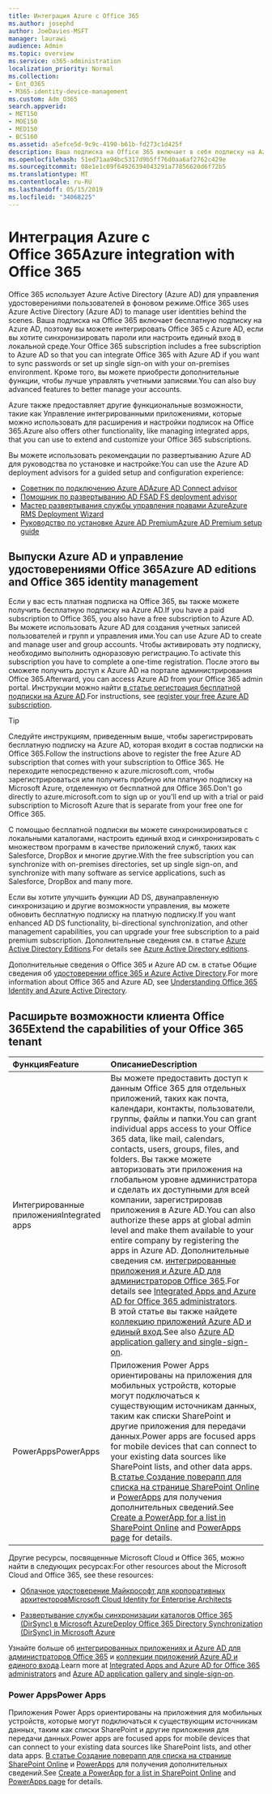 ```yaml
---
title: Интеграция Azure с Office 365
ms.author: josephd
author: JoeDavies-MSFT
manager: laurawi
audience: Admin
ms.topic: overview
ms.service: o365-administration
localization_priority: Normal
ms.collection:
- Ent_O365
- M365-identity-device-management
ms.custom: Adm_O365
search.appverid:
- MET150
- MOE150
- MED150
- BCS160
ms.assetid: a5efce5d-9c9c-4190-b61b-fd273c1d425f
description: Ваша подписка на Office 365 включает в себя подписку на Azure AD. Интегрируйте Office 365 с Azure AD, если вы хотите выполнить синхронизацию паролей или единый вход с локальной средой.
ms.openlocfilehash: 51ed71aa94bc5317d9b5ff76d0aa6af2762c429e
ms.sourcegitcommit: 08e1e1c09f64926394043291a77856620d6f72b5
ms.translationtype: MT
ms.contentlocale: ru-RU
ms.lasthandoff: 05/15/2019
ms.locfileid: "34068225"
---
```

# <a name="azure-integration-with-office-365"></a><span data-ttu-id="0e3f2-104">Интеграция Azure с Office 365</span><span class="sxs-lookup"><span data-stu-id="0e3f2-104">Azure integration with Office 365</span></span>

<span data-ttu-id="0e3f2-105">Office 365 использует Azure Active Directory (Azure AD) для управления удостоверениями пользователей в фоновом режиме.</span><span class="sxs-lookup"><span data-stu-id="0e3f2-105">Office 365 uses Azure Active Directory (Azure AD) to manage user identities behind the scenes.</span></span> <span data-ttu-id="0e3f2-106">Ваша подписка на Office 365 включает бесплатную подписку на Azure AD, поэтому вы можете интегрировать Office 365 с Azure AD, если вы хотите синхронизировать пароли или настроить единый вход в локальной среде.</span><span class="sxs-lookup"><span data-stu-id="0e3f2-106">Your Office 365 subscription includes a free subscription to Azure AD so that you can integrate Office 365 with Azure AD if you want to sync passwords or set up single sign-on with your on-premises environment.</span></span> <span data-ttu-id="0e3f2-107">Кроме того, вы можете приобрести дополнительные функции, чтобы лучше управлять учетными записями.</span><span class="sxs-lookup"><span data-stu-id="0e3f2-107">You can also buy advanced features to better manage your accounts.</span></span>
  
<span data-ttu-id="0e3f2-108">Azure также предоставляет другие функциональные возможности, такие как Управление интегрированными приложениями, которые можно использовать для расширения и настройки подписок на Office 365.</span><span class="sxs-lookup"><span data-stu-id="0e3f2-108">Azure also offers other functionality, like managing integrated apps, that you can use to extend and customize your Office 365 subscriptions.</span></span>
  
<span data-ttu-id="0e3f2-109">Вы можете использовать рекомендации по развертыванию Azure AD для руководства по установке и настройке:</span><span class="sxs-lookup"><span data-stu-id="0e3f2-109">You can use the Azure AD deployment advisors for a guided setup and configuration experience:</span></span>
 - [<span data-ttu-id="0e3f2-110">Советник по подключению Azure AD</span><span class="sxs-lookup"><span data-stu-id="0e3f2-110">Azure AD Connect advisor</span></span>](https://aka.ms/aadconnectpwsync)
 - [<span data-ttu-id="0e3f2-111">Помощник по развертыванию AD FS</span><span class="sxs-lookup"><span data-stu-id="0e3f2-111">AD FS deployment advisor</span></span>](https://aka.ms/adfsguidance)
 - [<span data-ttu-id="0e3f2-112">Мастер развертывания службы управления правами Azure</span><span class="sxs-lookup"><span data-stu-id="0e3f2-112">Azure RMS Deployment Wizard</span></span>](https://aka.ms/azuremsguidance)
 - [<span data-ttu-id="0e3f2-113">Руководство по установке Azure AD Premium</span><span class="sxs-lookup"><span data-stu-id="0e3f2-113">Azure AD Premium setup guide</span></span>](https://aka.ms/aadpguidance)
  
## <a name="azure-ad-editions-and-office-365-identity-management"></a><span data-ttu-id="0e3f2-114">Выпуски Azure AD и управление удостоверениями Office 365</span><span class="sxs-lookup"><span data-stu-id="0e3f2-114">Azure AD editions and Office 365 identity management</span></span>

<span data-ttu-id="0e3f2-115">Если у вас есть платная подписка на Office 365, вы также можете получить бесплатную подписку на Azure AD.</span><span class="sxs-lookup"><span data-stu-id="0e3f2-115">If you have a paid subscription to Office 365, you also have a free subscription to Azure AD.</span></span> <span data-ttu-id="0e3f2-116">Вы можете использовать Azure AD для создания учетных записей пользователей и групп и управления ими.</span><span class="sxs-lookup"><span data-stu-id="0e3f2-116">You can use Azure AD to create and manage user and group accounts.</span></span> <span data-ttu-id="0e3f2-117">Чтобы активировать эту подписку, необходимо выполнить одноразовую регистрацию.</span><span class="sxs-lookup"><span data-stu-id="0e3f2-117">To activate this subscription you have to complete a one-time registration.</span></span> <span data-ttu-id="0e3f2-118">После этого вы сможете получить доступ к Azure AD на портале администрирования Office 365.</span><span class="sxs-lookup"><span data-stu-id="0e3f2-118">Afterward, you can access Azure AD from your Office 365 admin portal.</span></span> <span data-ttu-id="0e3f2-119">Инструкции можно найти [в статье регистрация бесплатной подписки на Azure AD](https://go.microsoft.com/fwlink/p/?LinkId=617127).</span><span class="sxs-lookup"><span data-stu-id="0e3f2-119">For instructions, see [register your free Azure AD subscription](https://go.microsoft.com/fwlink/p/?LinkId=617127).</span></span> 
  
> [!TIP]
> <span data-ttu-id="0e3f2-120">Следуйте инструкциям, приведенным выше, чтобы зарегистрировать бесплатную подписку на Azure AD, которая входит в состав подписки на Office 365.</span><span class="sxs-lookup"><span data-stu-id="0e3f2-120">Follow the instructions above to register the free Azure AD subscription that comes with your subscription to Office 365.</span></span> <span data-ttu-id="0e3f2-121">Не переходите непосредственно к azure.microsoft.com, чтобы зарегистрироваться или получить пробную или платную подписку на Microsoft Azure, отделенную от бесплатной для Office 365.</span><span class="sxs-lookup"><span data-stu-id="0e3f2-121">Don't go directly to azure.microsoft.com to sign up or you'll end up with a trial or paid subscription to Microsoft Azure that is separate from your free one for Office 365.</span></span> 
  
<span data-ttu-id="0e3f2-122">С помощью бесплатной подписки вы можете синхронизироваться с локальными каталогами, настроить единый вход и синхронизировать с множеством программ в качестве приложений служб, таких как Salesforce, DropBox и многие другие.</span><span class="sxs-lookup"><span data-stu-id="0e3f2-122">With the free subscription you can synchronize with on-premises directories, set up single sign-on, and synchronize with many software as service applications, such as Salesforce, DropBox and many more.</span></span>
  
<span data-ttu-id="0e3f2-123">Если вы хотите улучшить функции AD DS, двунаправленную синхронизацию и другие возможности управления, вы можете обновить бесплатную подписку на платную подписку.</span><span class="sxs-lookup"><span data-stu-id="0e3f2-123">If you want enhanced AD DS functionality, bi-directional synchronization, and other management capabilities, you can upgrade your free subscription to a paid premium subscription.</span></span> <span data-ttu-id="0e3f2-124">Дополнительные сведения см. в статье [Azure Active Directory Editions](https://docs.microsoft.com/azure/active-directory/fundamentals/active-directory-whatis).</span><span class="sxs-lookup"><span data-stu-id="0e3f2-124">For details see [Azure Active Directory editions](https://docs.microsoft.com/azure/active-directory/fundamentals/active-directory-whatis).</span></span>
  
<span data-ttu-id="0e3f2-125">Дополнительные сведения о Office 365 и Azure AD см. в статье Общие сведения об [удостоверении office 365 и Azure Active Directory](https://support.office.com/article/06a189e7-5ec6-4af2-94bf-a22ea225a7a9).</span><span class="sxs-lookup"><span data-stu-id="0e3f2-125">For more information about Office 365 and Azure AD, see [Understanding Office 365 Identity and Azure Active Directory](https://support.office.com/article/06a189e7-5ec6-4af2-94bf-a22ea225a7a9).</span></span>
  
## <a name="extend-the-capabilities-of-your-office-365-tenant"></a><span data-ttu-id="0e3f2-126">Расширьте возможности клиента Office 365</span><span class="sxs-lookup"><span data-stu-id="0e3f2-126">Extend the capabilities of your Office 365 tenant</span></span>

|<span data-ttu-id="0e3f2-127">**Функция**</span><span class="sxs-lookup"><span data-stu-id="0e3f2-127">**Feature**</span></span>|<span data-ttu-id="0e3f2-128">**Описание**</span><span class="sxs-lookup"><span data-stu-id="0e3f2-128">**Description**</span></span>|
|:-----|:-----|
|<span data-ttu-id="0e3f2-129">Интегрированные приложения</span><span class="sxs-lookup"><span data-stu-id="0e3f2-129">Integrated apps</span></span>  <br/> |<span data-ttu-id="0e3f2-130">Вы можете предоставить доступ к данным Office 365 для отдельных приложений, таких как почта, календари, контакты, пользователи, группы, файлы и папки.</span><span class="sxs-lookup"><span data-stu-id="0e3f2-130">You can grant individual apps access to your Office 365 data, like mail, calendars, contacts, users, groups, files, and folders.</span></span> <span data-ttu-id="0e3f2-131">Вы также можете авторизовать эти приложения на глобальном уровне администратора и сделать их доступными для всей компании, зарегистрировав приложения в Azure AD.</span><span class="sxs-lookup"><span data-stu-id="0e3f2-131">You can also authorize these apps at global admin level and make them available to your entire company by registering the apps in Azure AD.</span></span> <span data-ttu-id="0e3f2-132">Дополнительные сведения см. [интегрированные приложения и Azure AD для администраторов Office 365](https://support.office.com/article/cb2250e3-451e-416f-bf4e-363549652c2a).</span><span class="sxs-lookup"><span data-stu-id="0e3f2-132">For details see [Integrated Apps and Azure AD for Office 365 administrators](https://support.office.com/article/cb2250e3-451e-416f-bf4e-363549652c2a).</span></span>  <br/> <span data-ttu-id="0e3f2-133">В этой статье вы также найдете [коллекцию приложений Azure AD и единый вход](https://go.microsoft.com/fwlink/p/?LinkId=698604).</span><span class="sxs-lookup"><span data-stu-id="0e3f2-133">See also [Azure AD application gallery and single-sign-on](https://go.microsoft.com/fwlink/p/?LinkId=698604).</span></span>  <br/> |
|<span data-ttu-id="0e3f2-134">PowerApps</span><span class="sxs-lookup"><span data-stu-id="0e3f2-134">PowerApps</span></span>  <br/> | <span data-ttu-id="0e3f2-135">Приложения Power Apps ориентированы на приложения для мобильных устройств, которые могут подключаться к существующим источникам данных, таким как списки SharePoint и другие приложения для передачи данных.</span><span class="sxs-lookup"><span data-stu-id="0e3f2-135">Power apps are focused apps for mobile devices that can connect to your existing data sources like SharePoint lists, and other data apps.</span></span> <span data-ttu-id="0e3f2-136">[В статье Создание поверапп для списка на странице SharePoint Online](https://support.office.com/article/9338b2d2-67ac-4b81-8e67-97da27e5e9ab) и [PowerApps](https://powerapps.microsoft.com/) для получения дополнительных сведений.</span><span class="sxs-lookup"><span data-stu-id="0e3f2-136">See [Create a PowerApp for a list in SharePoint Online](https://support.office.com/article/9338b2d2-67ac-4b81-8e67-97da27e5e9ab) and [PowerApps page](https://powerapps.microsoft.com/) for details.</span></span>  <br/> |
   
<span data-ttu-id="0e3f2-137">Другие ресурсы, посвященные Microsoft Cloud и Office 365, можно найти в следующих ресурсах:</span><span class="sxs-lookup"><span data-stu-id="0e3f2-137">For other resources about the Microsoft Cloud and Office 365, see these resources:</span></span>
  
- [<span data-ttu-id="0e3f2-138">Облачное удостоверение Майкрософт для корпоративных архитекторов</span><span class="sxs-lookup"><span data-stu-id="0e3f2-138">Microsoft Cloud Identity for Enterprise Architects</span></span>](https://go.microsoft.com/fwlink/p/?LinkId=524586)
    
- [<span data-ttu-id="0e3f2-139">Развертывание службы синхронизации каталогов Office 365 (DirSync) в Microsoft Azure</span><span class="sxs-lookup"><span data-stu-id="0e3f2-139">Deploy Office 365 Directory Synchronization (DirSync) in Microsoft Azure</span></span>](https://go.microsoft.com/fwlink/p/?LinkId=517887)
    

<span data-ttu-id="0e3f2-140">Узнайте больше об [интегрированных приложениях и Azure AD для администраторов Office 365](integrated-apps-and-azure-ads.md) и [коллекции приложений Azure AD и единого входа](https://docs.microsoft.com/azure/active-directory/manage-apps/what-is-single-sign-on).</span><span class="sxs-lookup"><span data-stu-id="0e3f2-140">Learn more at [Integrated Apps and Azure AD for Office 365 administrators](integrated-apps-and-azure-ads.md) and [Azure AD application gallery and single-sign-on](https://docs.microsoft.com/azure/active-directory/manage-apps/what-is-single-sign-on).</span></span>

### <a name="power-apps"></a><span data-ttu-id="0e3f2-141">Power Apps</span><span class="sxs-lookup"><span data-stu-id="0e3f2-141">Power Apps</span></span>
<span data-ttu-id="0e3f2-142">Приложения Power Apps ориентированы на приложения для мобильных устройств, которые могут подключаться к существующим источникам данных, таким как списки SharePoint и другие приложения для передачи данных.</span><span class="sxs-lookup"><span data-stu-id="0e3f2-142">Power apps are focused apps for mobile devices that can connect to your existing data sources like SharePoint lists, and other data apps.</span></span> <span data-ttu-id="0e3f2-143">[В статье Создание поверапп для списка на странице SharePoint Online](https://support.office.com/article/9338b2d2-67ac-4b81-8e67-97da27e5e9ab) и [PowerApps](https://powerapps.microsoft.com/) для получения дополнительных сведений.</span><span class="sxs-lookup"><span data-stu-id="0e3f2-143">See [Create a PowerApp for a list in SharePoint Online](https://support.office.com/article/9338b2d2-67ac-4b81-8e67-97da27e5e9ab) and [PowerApps page](https://powerapps.microsoft.com/) for details.</span></span>